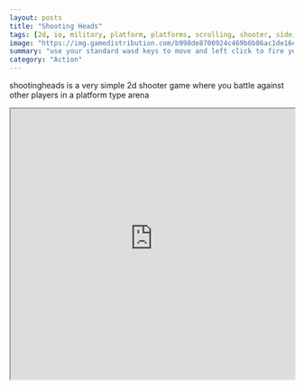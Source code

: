 ```yaml
---
layout: posts
title: "Shooting Heads"
tags: [2d, io, military, platform, platforms, scrolling, shooter, side, skins, soldier, terrorist, war, weapon, free, online, games, oyna, game, free, games, play, play, games]
image: "https://img.gamedistribution.com/b998de8700924c469b6b86ac1de16ec3.jpg"
summary: "use your standard wasd keys to move and left click to fire your gun press q to change weapon  free online games oyna game free games play play games"
category: "Action"
---
```


shootingheads is a very simple 2d shooter game where you battle against other players in a platform type arena

<iframe width="100%" height="480px;" src="https://html5.gamedistribution.com/b998de8700924c469b6b86ac1de16ec3/"></iframe>